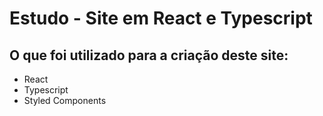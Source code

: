 # Estudo - Site em React e Typescript

## O que foi utilizado para a criação deste site:

-   React
-   Typescript
-   Styled Components
